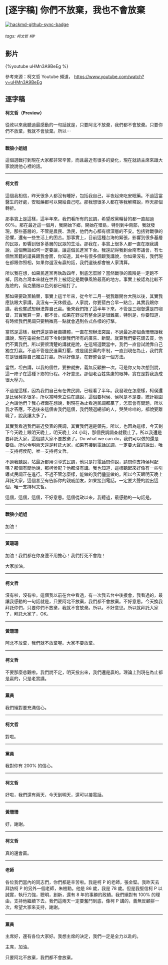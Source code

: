 # [逐字稿] 你們不放棄，我也不會放棄

[![hackmd-github-sync-badge](https://hackmd.io/qQ-R6h6vQISfXOifhOJqjg/badge)](https://hackmd.io/qQ-R6h6vQISfXOifhOJqjg)


###### tags: `柯文哲` `柯P` 

## 影片

{%youtube uHMn3A9BeEg %}

參考來源：柯文哲 Youtube 頻道， https://www.youtube.com/watch?v=uHMn3A9BeEg

## 逐字稿

#### 柯文哲（Preview）

從政以來我聽過最感動的一句話就是，只要阿北不放棄，我們都不會放棄。只要你們不放棄，我就不會放棄。所以⋯

---

#### 戰狼小姐姐

這個選戰打到現在大家都非常辛苦，而且最近有很多的變化，現在就請主席來跟大家說說他心裡的話。

---

#### 柯文哲

這個我相信，昨天很多人都沒有睡好，包括我自己，半夜起來吃安眠藥。不過這當醫生的好處，安眠藥都可以開給自己吃。那我想很多人都在等我解釋說，昨天那個轉折。

那事實上是這樣，這半年來，我們看所有的民調，希望政黨輪替的都一直超過 60%。那在最近這一個月，我開始下鄉，開始在環島，特別到中南部，我就發現，那些基層的，不管是農民、漁民，他們內心都有很深層的不安。包括對戰爭的恐懼，還有一些生活上的困苦。那事實上，目前這種台海的緊張，影響到很多基層的民眾，影響到很多基層的民眾的生活。那我在，事實上很多人都一直在跟我講說，這個無論如何一定要讓，讓這個民進黨下台。我還記得我到台南市議會，有七個無黨籍的議員跟我會面，你知道。其中有很多個跟我講說，你如果沒有，我們現在都跟你照相，如果你選沒有贏的話，我們選後都會被人家清算。

所以我在想，如果民進黨再執政四年，到底怎麼辦？當然戰爭的風險是一定跑不掉，因為台灣本來就在世界上被認定是戰爭風險最高的地方。事實上被認為比較不危險的，烏克蘭跟以色列都已經打了。

那如果要政黨輪替，事實上這半年來，從今年二月一號我離開台大院以後，其實我應該跟大家講，我沒有一天休假過。人家說，你要藍白合早一點合，其實我跟你講，我也嘗試想辦法靠自己贏。後來我們拖了這半年下來，不管是三咖督還是四咖督，其實我算一算，都不會。如果在野沒有整合還是很難贏，特別是，你要知道，有時候我們民調只要稍微高一點就會遇到各式各樣的打擊。

當然是這樣，我們還是靠著自媒體，一直在想辦法突圍，不過最近那個黃珊珊跟我講說，現在電視台已經下令封鎖我們所有的廣告、新聞。就算我們要花錢去買，他們不賣我們。所以要很清楚的講就是說，在這場選戰當中，我們一直嘗試說靠自己獨立打贏。不過不管是民進黨打壓，或是國民黨的牽制，一直到現在為止，我們實在是很難靠自己獨立打贏。所以好像是，在野整合是一個方法。

當然，坦白講，以我的個性，要拚就拚，義無反顧拚一次。可是你又每次想到說，這一陣子在這種下鄉的行程。不好意思。那個老百姓焦慮的眼神，實在是對我造成很大壓力。

不過是這樣，因為我們自己有在做民調，已經看了半年。我發現在怎麼樣，柯侯還是比侯柯多很多，所以當時朱立倫在講說，這個要柯侯、侯柯是不是要，統計範圍之內讓他們？我心裡面在想說，到現在為止看過民調都贏了，怎麼會有問題，所以我才答應。不過後來這個害我們這個，我們競選總部的人，哭哭啼啼的，都說要離職了，說我讓太多了。

其實我看過我們最近發表的民調，其實我們還是領先。所以，也因為這樣，今天剩下今天晚上跟明天晚上，明天晚上 24 小時，那個民調調查就截止了。所以我還是要拜託大家，這個請大家不要放棄了。Do what we can do，我們可以做的還是要做。所以今明兩天還是拜託大家，如果有接到電話民調，一定要大聲的說出，唯一支持柯侯配，唯一支持柯文哲。

不過我聽說，站最近都用引導式民調，他只是打電話問你說，請問你支持侯柯配嗎？那個有問他說，那柯侯配？他都沒有講。我也知道，這樣聽起來好像有一些引導式民調正在進行。不過不管怎麼樣，能做的我們儘量做的。所以今天跟明天晚上拜託大家，這個甚至有告訴你的親戚朋友，如果接到電話，一定要大聲的說出這個，唯一支持柯文哲。

這個，這個，這個，不好意思。這個從政以來，我聽過，最感動的一句話是。

---

#### 戰狼小姐姐

加油！

---

#### 黃珊珊

加油！我們都在你身邊不用擔心！我們打死不會跑！

大家加油。

---

#### 柯文哲

沒有啦，沒有啦。這個我以前在台中看過，有一次我去台中後援會，我看過的，最讓我感動的一句話就是，只要阿北不放棄，我們都不會放棄。不好意思。今天換我拜託你們，只要你們不放棄，我就不會放棄。所以。不好意思。所以就拜託大家了，拜託大家了，OK。

---

#### 黃珊珊

阿北不放棄，我們就不放棄喔。大家不要放棄。

---

#### 柯文哲

不要那麼悲觀啦。我們說不定，明天投出來，我們還是贏的。理論上到現在為止都是贏的，只是老實講。

---

#### 黨員

我們絕對要充滿信心。

---

#### 柯文哲

對啦。

---

#### 黨員

我對你有 200% 的信心。

---

#### 柯文哲

好啦，我們還有兩天，今天到明天，還可以接電話。

---

#### 黃珊珊

好，謝謝。

---

#### 柯文哲

真的還會贏。

---

#### 老師

各位我們當內的同志們，你們都是辛苦啦。我是柯 P 的老師，張金堅。我昨天去拜訪柯 P 的另外一個老師，朱樹勳。他是 86 歲，我是 78 歲。但是我堅信柯 P 以誠實，執行力強，聰明，創新，還有 8 年的事勝的政績。我們絕對有 100% 的理由，支持他繼續下去。我們這兩天一定要奮鬥到底，像柯 P 講的，義無反顧拼一次，希望大家來支持，謝謝。

---

#### 黨員

主席好，還有各位大家好。我想主席的決定，我們一定是全力以赴的。

主席，加油。

只要阿北不放棄，我們都不會放棄。
